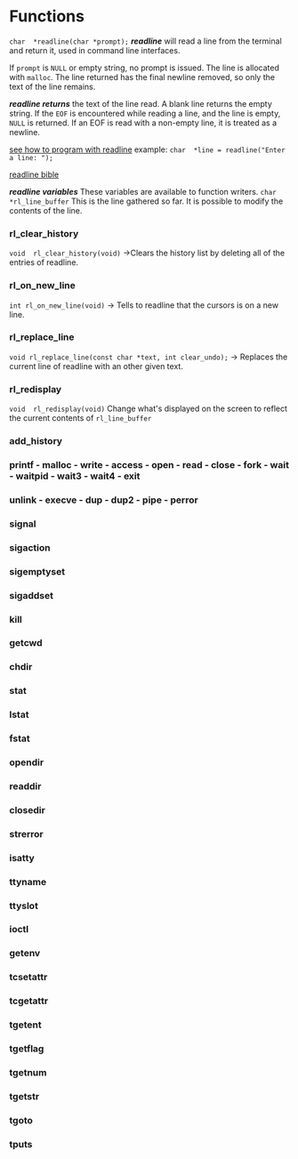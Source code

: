# Functions

`char  *readline(char *prompt);`
***readline*** will read a line from the terminal and return it, used in command line interfaces.

If `prompt` is `NULL` or empty string, no prompt is issued. The line is allocated with `malloc`. 
The line returned has the final newline removed, so only the text of the line remains.

***readline returns*** the text of the line read. A blank line returns the empty string. If the `EOF` is encountered while reading a line, and the line is empty, `NULL` is returned. If an EOF is read with a non-empty line, it is treated as a newline.

[see how to program with readline](https://web.mit.edu/gnu/doc/html/rlman_2.html)
example: `char  *line = readline("Enter a line: ");`

[readline bible](https://tiswww.case.edu/php/chet/readline/rltop.html)

***readline variables***
These variables are available to function writers.
`char  *rl_line_buffer` This is the line gathered so far. It is possible to modify the contents of the line.

### rl_clear_history

`void  rl_clear_history(void)`
->Clears the history list by deleting all of the entries of readline.

### rl_on_new_line

`int rl_on_new_line(void)`
-> Tells to readline that the cursors is on a new line. 

### rl_replace_line

`void rl_replace_line(const char *text, int clear_undo);`
-> Replaces the current line of readline with an other given text.

### rl_redisplay

`void  rl_redisplay(void)`
Change what's displayed on the screen to reflect the current contents of `rl_line_buffer`

### add_history


### printf - malloc - write - access - open - read - close - fork - wait - waitpid - wait3 - wait4 - exit
### unlink - execve - dup - dup2 - pipe - perror

### signal

### sigaction

### sigemptyset
### sigaddset
### kill
### getcwd
### chdir
### stat
### lstat
### fstat
### opendir
### readdir 
### closedir
### strerror
### isatty
### ttyname
### ttyslot
### ioctl
### getenv
### tcsetattr
### tcgetattr
### tgetent
### tgetflag
### tgetnum
### tgetstr
### tgoto
### tputs
